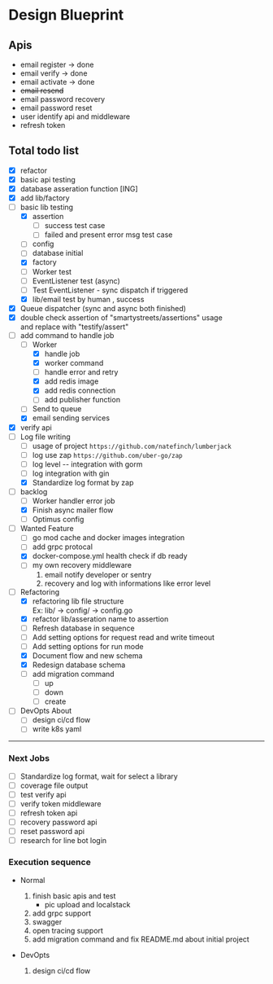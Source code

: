 # Design Blueprint

## Apis

* email register -> done
* email verify -> done 
* email activate -> done
* ~~email resend~~
* email password recovery
* email password reset
* user identify api and middleware
* refresh token

## Total todo list
* [x] refactor
* [x] basic api testing
* [x] database asseration function [ING] 
* [x] add lib/factory 
* [ ] basic lib testing
    * [x] assertion
        * [ ] success test case
        * [ ] failed and present error msg test case 
    * [ ] config
    * [ ] database initial
    * [x] factory
    * [ ] Worker test
    * [ ] EventListener test (async)
    * [ ] Test EventListener - sync dispatch if triggered
    * [x] lib/email test by human , success
* [x] Queue dispatcher (sync and async both finished)
* [x] double check assertion of "smartystreets/assertions" usage  
    and replace with "testify/assert"
* [ ] add command to handle job
  - [ ] Worker
    - [x] handle job
    - [x] worker command
    - [ ] handle error and retry
    - [x] add redis image
    - [x] add redis connection
    - [ ] add publisher function
  - [ ] Send to queue
  - [x] email sending services
* [x] verify api
* [ ] Log file writing
  - [ ] usage of project `https://github.com/natefinch/lumberjack`
  - [ ] log use zap `https://github.com/uber-go/zap`
  - [ ] log level -- integration with gorm
  - [ ] log integration with gin
  - [x] Standardize log format by zap
* [ ] backlog 
    - [ ] Worker handler error job
    - [x] Finish async mailer flow
    - [ ] Optimus config 
* [ ] Wanted Feature
    - [ ] go mod cache and docker images integration
    - [ ] add grpc protocal
    - [x] docker-compose.yml health check if db ready
    - [ ] my own recovery middleware
        1. email notify developer or sentry
        2. recovery and log with informations like error level 
* [ ] Refactoring
    * [x] refactoring lib file structure  
        Ex: lib/ -> config/ -> config.go
    * [x] refactor lib/asseration name to assertion
    * [ ] Refresh database in sequence
    * [ ] Add setting options for request read and write timeout
    * [ ] Add setting options for run mode
    * [x] Document flow and new schema
    * [x] Redesign database schema
    * [ ] add migration command
        - [ ] up
        - [ ] down
        - [ ] create
* [ ] DevOpts About
    - [ ] design ci/cd flow
    - [ ] write k8s yaml
    
---
### Next Jobs
* [ ] Standardize log format, wait for select a library
* [ ] coverage file output
* [ ] test verify api
* [ ] verify token middleware
* [ ] refresh token api 
* [ ] recovery password api
* [ ] reset password api 
* [ ] research for line bot login

### Execution sequence
* Normal 
    1. finish basic apis and test
        * pic upload and localstack
    2. add grpc support
    3. swagger
    4. open tracing support
    5. add migration command and fix README.md about initial project
    
* DevOpts
    1. design ci/cd flow

